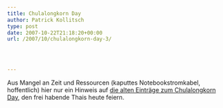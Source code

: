 ```yaml
---
title: Chulalongkorn Day
author: Patrick Kollitsch
type: post
date: 2007-10-22T21:18:20+00:00
url: /2007/10/chulalongkorn-day-3/




---
```

Aus Mangel an Zeit und Ressourcen (kaputtes Notebookstromkabel, hoffentlich) hier nur ein Hinweis auf [die alten Eintr&auml;ge zum Chulalongkorn Day][1], den frei habende Thais heute feiern.

 [1]: https://samui-samui.de/tag/chulalongkorn/